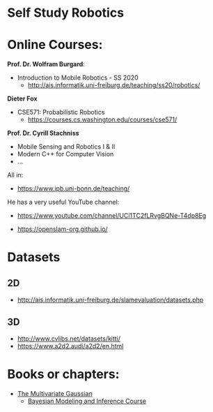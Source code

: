 # Self Study Robotics

# Online Courses:
**Prof. Dr. Wolfram Burgard**:
- Introduction to Mobile Robotics - SS 2020
  - http://ais.informatik.uni-freiburg.de/teaching/ss20/robotics/

**Dieter Fox**
- CSE571: Probabilistic Robotics
  - https://courses.cs.washington.edu/courses/cse571/

**Prof. Dr. Cyrill Stachniss**
- Mobile Sensing and Robotics I & II
- Modern C++ for Computer Vision
- ...

All in:
- https://www.ipb.uni-bonn.de/teaching/

He has a very useful YouTube channel:
- https://www.youtube.com/channel/UCi1TC2fLRvgBQNe-T4dp8Eg

- https://openslam-org.github.io/


# Datasets
## 2D
* http://ais.informatik.uni-freiburg.de/slamevaluation/datasets.php

## 3D
* http://www.cvlibs.net/datasets/kitti/
* https://www.a2d2.audi/a2d2/en.html

# Books or chapters:
* [The Multivariate Gaussian](https://people.eecs.berkeley.edu/~jordan/courses/260-spring10/other-readings/chapter13.pdf)
  * [Bayesian Modeling and Inference Course](https://people.eecs.berkeley.edu/~jordan/courses/260-spring10/)